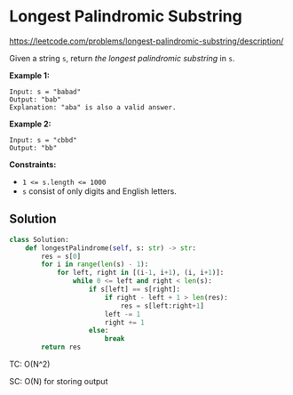 # Longest Palindromic Substring

https://leetcode.com/problems/longest-palindromic-substring/description/

Given a string `s`, return *the longest* *palindromic* *substring* in `s`.

 

**Example 1:**

```
Input: s = "babad"
Output: "bab"
Explanation: "aba" is also a valid answer.
```

**Example 2:**

```
Input: s = "cbbd"
Output: "bb"
```

 

**Constraints:**

- `1 <= s.length <= 1000`
- `s` consist of only digits and English letters.



## Solution

```python
class Solution:
    def longestPalindrome(self, s: str) -> str:
        res = s[0]
        for i in range(len(s) - 1):
            for left, right in [(i-1, i+1), (i, i+1)]:
                while 0 <= left and right < len(s):
                    if s[left] == s[right]:
                        if right - left + 1 > len(res):
                            res = s[left:right+1]
                        left -= 1
                        right += 1
                    else:
                        break
        return res
```

TC: O(N^2)

SC: O(N) for storing output